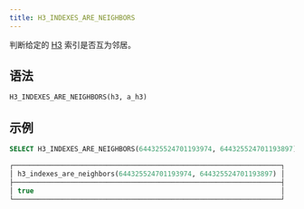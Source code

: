 ```yaml
---
title: H3_INDEXES_ARE_NEIGHBORS
---
```


判断给定的 [H3](https://eng.uber.com/h3/) 索引是否互为邻居。

## 语法

```sql
H3_INDEXES_ARE_NEIGHBORS(h3, a_h3)
```

## 示例

```sql
SELECT H3_INDEXES_ARE_NEIGHBORS(644325524701193974, 644325524701193897);

┌──────────────────────────────────────────────────────────────────┐
│ h3_indexes_are_neighbors(644325524701193974, 644325524701193897) │
├──────────────────────────────────────────────────────────────────┤
│ true                                                             │
└──────────────────────────────────────────────────────────────────┘
```